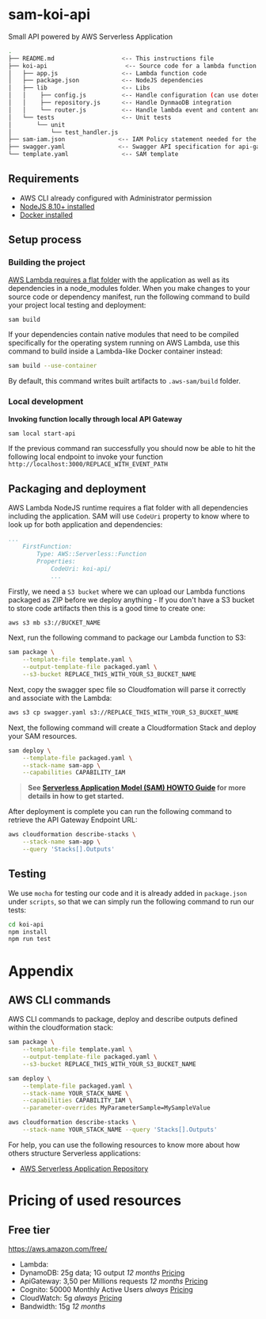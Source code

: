 # sam-koi-api

Small API powered by AWS Serverless Application

```bash
.
├── README.md                   <-- This instructions file
├── koi-api                      <-- Source code for a lambda function
│   ├── app.js                  <-- Lambda function code
│   ├── package.json            <-- NodeJS dependencies
│   ├── lib                     <-- Libs
│   │    ├── config.js          <-- Handle configuration (can use dotenv)
│   │    ├── repository.js      <-- Handle DynmaoDB integration           
│   │    └── router.js          <-- Handle lambda event and content and return an http responses
│   └── tests                   <-- Unit tests
│       └── unit
│           └── test_handler.js
├── sam-iam.json               <-- IAM Policy statement needed for the user or service to bootstrap the app
├── swagger.yaml               <-- Swagger API specification for api-gateway
└── template.yaml               <-- SAM template
```

## Requirements

* AWS CLI already configured with Administrator permission
* [NodeJS 8.10+ installed](https://nodejs.org/en/download/)
* [Docker installed](https://www.docker.com/community-edition)

## Setup process

### Building the project

[AWS Lambda requires a flat folder](https://docs.aws.amazon.com/lambda/latest/dg/nodejs-create-deployment-pkg.html) with the application as well as its dependencies in a node_modules folder. When you make changes to your source code or dependency manifest,
run the following command to build your project local testing and deployment:
 
```bash
sam build
```

If your dependencies contain native modules that need to be compiled specifically for the operating system running on AWS Lambda, use this command to build inside a Lambda-like Docker container instead:
```bash
sam build --use-container
```
 
By default, this command writes built artifacts to `.aws-sam/build` folder.

### Local development

**Invoking function locally through local API Gateway**

```bash
sam local start-api
```

If the previous command ran successfully you should now be able to hit the following local endpoint to invoke your function `http://localhost:3000/REPLACE_WITH_EVENT_PATH`

## Packaging and deployment

AWS Lambda NodeJS runtime requires a flat folder with all dependencies including the application. SAM will use `CodeUri` property to know where to look up for both application and dependencies:

```yaml
...
    FirstFunction:
        Type: AWS::Serverless::Function
        Properties:
            CodeUri: koi-api/
            ...
```

Firstly, we need a `S3 bucket` where we can upload our Lambda functions packaged as ZIP before we deploy anything - If you don't have a S3 bucket to store code artifacts then this is a good time to create one:

```bash
aws s3 mb s3://BUCKET_NAME
```

Next, run the following command to package our Lambda function to S3:

```bash
sam package \
    --template-file template.yaml \
    --output-template-file packaged.yaml \
    --s3-bucket REPLACE_THIS_WITH_YOUR_S3_BUCKET_NAME
```

Next, copy the swagger spec file so Cloudfomation will parse it correctly and associate with the Lambda:

```bash
aws s3 cp swagger.yaml s3://REPLACE_THIS_WITH_YOUR_S3_BUCKET_NAME
```

Next, the following command will create a Cloudformation Stack and deploy your SAM resources.

```bash
sam deploy \
    --template-file packaged.yaml \
    --stack-name sam-app \
    --capabilities CAPABILITY_IAM
```

> **See [Serverless Application Model (SAM) HOWTO Guide](https://github.com/awslabs/serverless-application-model/blob/master/HOWTO.md) for more details in how to get started.**

After deployment is complete you can run the following command to retrieve the API Gateway Endpoint URL:

```bash
aws cloudformation describe-stacks \
    --stack-name sam-app \
    --query 'Stacks[].Outputs'
``` 

## Testing

We use `mocha` for testing our code and it is already added in `package.json` under `scripts`, so that we can simply run the following command to run our tests:

```bash
cd koi-api
npm install
npm run test
```

# Appendix

## AWS CLI commands

AWS CLI commands to package, deploy and describe outputs defined within the cloudformation stack:

```bash
sam package \
    --template-file template.yaml \
    --output-template-file packaged.yaml \
    --s3-bucket REPLACE_THIS_WITH_YOUR_S3_BUCKET_NAME

sam deploy \
    --template-file packaged.yaml \
    --stack-name YOUR_STACK_NAME \
    --capabilities CAPABILITY_IAM \
    --parameter-overrides MyParameterSample=MySampleValue

aws cloudformation describe-stacks \
    --stack-name YOUR_STACK_NAME --query 'Stacks[].Outputs'
```

For help, you can use the following resources to know more about how others structure Serverless applications:

* [AWS Serverless Application Repository](https://aws.amazon.com/serverless/serverlessrepo/)

# Pricing of used resources

## Free tier 

https://aws.amazon.com/free/

* Lambda:
* DynamoDB: 25g data; 1G output *12 months* [Pricing](https://aws.amazon.com/dynamodb/pricing/on-demand/)
* ApiGateway: 3,50 per Millions requests *12 months* [Pricing](https://aws.amazon.com/api-gateway/pricing/)
* Cognito: 50000 Monthly Active Users *always* [Pricing](https://aws.amazon.com/cognito/pricing/)
* CloudWatch: 5g *always* [Pricing](https://aws.amazon.com/cloudwatch/pricing/)
* Bandwidth: 15g *12 months*
